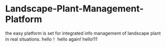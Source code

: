 # Landscape-Plant-Management-Platform
the easy platform is set for integrated info management of landscape plant in real situations. 
hello！
hello again!
hello!11